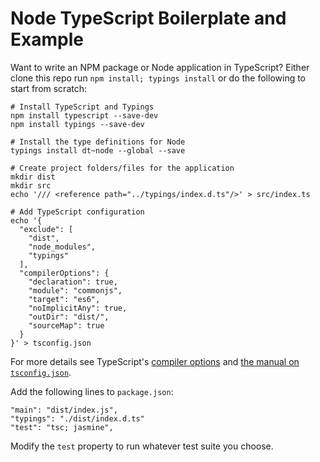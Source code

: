 # Node TypeScript Boilerplate and Example

Want to write an NPM package or Node application in TypeScript? Either clone this repo  run `npm install; typings install` or do the following to start from scratch:

    # Install TypeScript and Typings
    npm install typescript --save-dev
    npm install typings --save-dev

    # Install the type definitions for Node
    typings install dt~node --global --save

    # Create project folders/files for the application
    mkdir dist
    mkdir src
    echo '/// <reference path="../typings/index.d.ts"/>' > src/index.ts

    # Add TypeScript configuration
    echo '{
      "exclude": [
        "dist",
        "node_modules",
        "typings"
      ],
      "compilerOptions": {
        "declaration": true,
        "module": "commonjs",
        "target": "es6",
        "noImplicitAny": true,
        "outDir": "dist/",
        "sourceMap": true
      }
    }' > tsconfig.json

For more details see TypeScript's [compiler options](https://www.typescriptlang.org/docs/handbook/compiler-options.html) and [the manual on `tsconfig.json`](https://www.typescriptlang.org/docs/handbook/tsconfig-json.html).

Add the following lines to `package.json`:

    "main": "dist/index.js",
    "typings": "./dist/index.d.ts"
    "test": "tsc; jasmine",

Modify the `test` property to run whatever test suite you choose.
